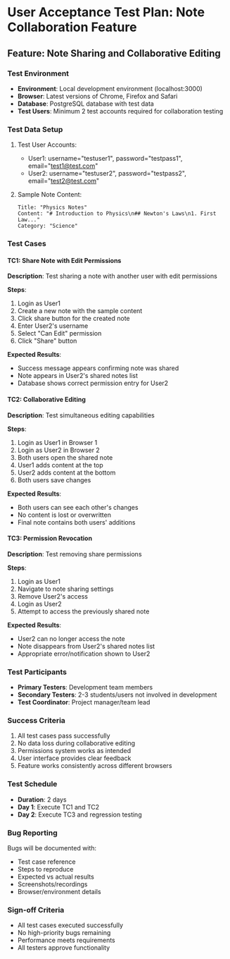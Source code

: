 # User Acceptance Test Plan: Note Collaboration Feature

## Feature: Note Sharing and Collaborative Editing

### Test Environment
- **Environment**: Local development environment (localhost:3000)
- **Browser**: Latest versions of Chrome, Firefox and Safari
- **Database**: PostgreSQL database with test data
- **Test Users**: Minimum 2 test accounts required for collaboration testing

### Test Data Setup
1. Test User Accounts:
   - User1: username="testuser1", password="testpass1", email="test1@test.com"
   - User2: username="testuser2", password="testpass2", email="test2@test.com"

2. Sample Note Content:
   ```
   Title: "Physics Notes"
   Content: "# Introduction to Physics\n## Newton's Laws\n1. First Law..."
   Category: "Science"
   ```

### Test Cases

#### TC1: Share Note with Edit Permissions
**Description**: Test sharing a note with another user with edit permissions

**Steps**:
1. Login as User1
2. Create a new note with the sample content
3. Click share button for the created note
4. Enter User2's username
5. Select "Can Edit" permission
6. Click "Share" button

**Expected Results**:
- Success message appears confirming note was shared
- Note appears in User2's shared notes list
- Database shows correct permission entry for User2

#### TC2: Collaborative Editing
**Description**: Test simultaneous editing capabilities

**Steps**:
1. Login as User1 in Browser 1
2. Login as User2 in Browser 2
3. Both users open the shared note
4. User1 adds content at the top
5. User2 adds content at the bottom
6. Both users save changes

**Expected Results**:
- Both users can see each other's changes
- No content is lost or overwritten
- Final note contains both users' additions

#### TC3: Permission Revocation
**Description**: Test removing share permissions

**Steps**:
1. Login as User1
2. Navigate to note sharing settings
3. Remove User2's access
4. Login as User2
5. Attempt to access the previously shared note

**Expected Results**:
- User2 can no longer access the note
- Note disappears from User2's shared notes list
- Appropriate error/notification shown to User2

### Test Participants
- **Primary Testers**: Development team members
- **Secondary Testers**: 2-3 students/users not involved in development
- **Test Coordinator**: Project manager/team lead

### Success Criteria
1. All test cases pass successfully
2. No data loss during collaborative editing
3. Permissions system works as intended
4. User interface provides clear feedback
5. Feature works consistently across different browsers

### Test Schedule
- **Duration**: 2 days
- **Day 1**: Execute TC1 and TC2
- **Day 2**: Execute TC3 and regression testing

### Bug Reporting
Bugs will be documented with:
- Test case reference
- Steps to reproduce
- Expected vs actual results
- Screenshots/recordings
- Browser/environment details

### Sign-off Criteria
- All test cases executed successfully
- No high-priority bugs remaining
- Performance meets requirements
- All testers approve functionality
